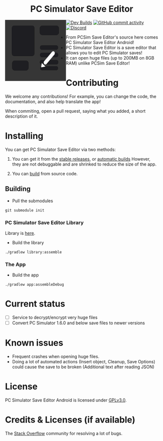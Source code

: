<h1 align="center">PC Simulator Save Editor</h1>
<img src="https://github.com/BeboKhouja/PCSimulatorSaveEditorAndroidPort/blob/master/app/src/main/pc_simulator_save_editor-playstore.png" width="200" height="200" alt="PC Simulator Save Editor Logo" align="left">

[![Dev Builds](https://github.com/BeboKhouja/PCSimulatorSaveEditorAndroidPort/actions/workflows/main.yml/badge.svg)](https://github.com/BeboKhouja/PCSimulatorSaveEditorAndroidPort/actions/workflows/main.yml)
[![GitHub commit activity](https://img.shields.io/github/commit-activity/m/BeboKhouja/PCSimulatorSaveEditorAndroidPort)](https://github.com/BeboKhouja/PCSimulatorSaveEditorAndroidPort/actions)
[![Discord](https://img.shields.io/discord/1274384588092866685.svg?label=&logo=discord&logoColor=ffffff&color=7389D8&labelColor=6A7EC2)](https://discord.com/invite/GXRECJjhVr)

- From PCSim Save Editor's source here comes PC Simulator Save Editor Android!
- PC Simulator Save Editor is a save editor that allows you to edit PC Simulator saves!
- It can open huge files (up to 200MB on 8GB RAM) unlike PCSim Save Editor!

# Contributing
We welcome any contributions! For example, you can change the code, the documentation, and also help translate the app!

When commiting, open a pull request, saying what you added, a short description of it.

# Installing
You can get PC Simulator Save Editor via two methods:

1. You can get it from the [stable releases](https://github.com/BeboKhouja/PCSimulatorSaveEditorAndroidPort/releases), or [automatic builds](https://github.com/BeboKhouja/PCSimulatorSaveEditorAndroidPort/actions)
However, they are not debuggable and are shrinked to reduce the size of the app.

2. You can [build](#building) from source code.

## Building

* Pull the submodules
```
git submodule init
```


### PC Simulator Save Editor Library
Library is [here](https://github.com/BeboKhouja/PC-Simulator-Save-Editor).
* Build the library
```
./gradlew library:assemble
```
### The App
* Build the app

```
./gradlew app:assembleDebug
```

# Current status
- [ ] Service to decrypt/encrypt very huge files
- [ ] Convert PC Simulator 1.6.0 and below save files to newer versions

# Known issues
- Frequent crashes when opening huge files.
- Doing a lot of automated actions (Insert object, Cleanup, Save Options) could cause the save to be broken (Additional text after reading JSON)

# License
PC Simulator Save Editor Android is licensed under [GPLv3.0](https://github.com/BeboKhouja/PCSimulatorSaveEditorAndroidPort/blob/master/LICENSE).

# Credits & Licenses (if available)
The [Stack Overflow](https://stackoverflow.com) community for resolving a lot of bugs.
